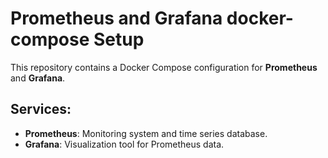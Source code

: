 # Prometheus and Grafana docker-compose Setup

This repository contains a Docker Compose configuration for **Prometheus** and **Grafana**.

## Services:
- **Prometheus**: Monitoring system and time series database.
- **Grafana**: Visualization tool for Prometheus data.

